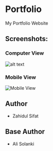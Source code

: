 # Portfolio
My Portfolio Website

## Screenshots:
### Computer View
![alt text](https://github.com/zahidulsifat/Portfolio/blob/main/Portfolio.PNG)

### Mobile View
![Mobile View](https://github.com/zahidulsifat/Portfolio/blob/main/Portfolio_mobile.PNG)

## Author
* Zahidul Sifat
## Base Author
* Ali Solanki
